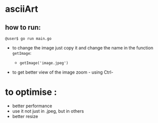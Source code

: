 # asciiArt

## how to run:

```console
@user$ go run main.go
```

- to change the image just copy it and change the name in the function `getImage`:
    - `getImage('image.jpeg')`

- to get better view of the image zoom - using Ctrl-
# to optimise :

- better performance
- use it not just in .jpeg, but in others
- better resize